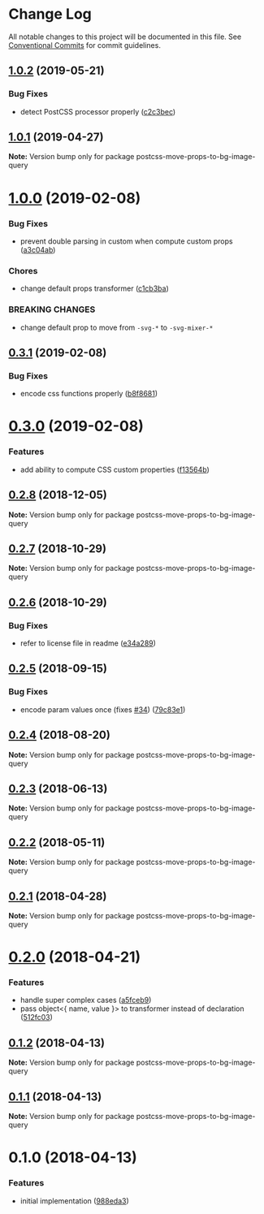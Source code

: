 # Change Log

All notable changes to this project will be documented in this file.
See [Conventional Commits](https://conventionalcommits.org) for commit guidelines.

<a name="1.0.2"></a>
## [1.0.2](https://github.com/JetBrains/svg-mixer/compare/postcss-move-props-to-bg-image-query@1.0.1...postcss-move-props-to-bg-image-query@1.0.2) (2019-05-21)


### Bug Fixes

* detect PostCSS processor properly ([c2c3bec](https://github.com/JetBrains/svg-mixer/commit/c2c3bec))




<a name="1.0.1"></a>
## [1.0.1](https://github.com/JetBrains/svg-mixer/compare/postcss-move-props-to-bg-image-query@1.0.0...postcss-move-props-to-bg-image-query@1.0.1) (2019-04-27)




**Note:** Version bump only for package postcss-move-props-to-bg-image-query

<a name="1.0.0"></a>
# [1.0.0](https://github.com/JetBrains/svg-mixer/compare/postcss-move-props-to-bg-image-query@0.3.1...postcss-move-props-to-bg-image-query@1.0.0) (2019-02-08)


### Bug Fixes

* prevent double parsing in custom when compute custom props ([a3c04ab](https://github.com/JetBrains/svg-mixer/commit/a3c04ab))


### Chores

* change default props transformer ([c1cb3ba](https://github.com/JetBrains/svg-mixer/commit/c1cb3ba))


### BREAKING CHANGES

* change default prop to move from `-svg-*` to `-svg-mixer-*`




<a name="0.3.1"></a>
## [0.3.1](https://github.com/JetBrains/svg-mixer/compare/postcss-move-props-to-bg-image-query@0.3.0...postcss-move-props-to-bg-image-query@0.3.1) (2019-02-08)


### Bug Fixes

* encode css functions properly ([b8f8681](https://github.com/JetBrains/svg-mixer/commit/b8f8681))




<a name="0.3.0"></a>
# [0.3.0](https://github.com/JetBrains/svg-mixer/compare/postcss-move-props-to-bg-image-query@0.2.8...postcss-move-props-to-bg-image-query@0.3.0) (2019-02-08)


### Features

* add ability to compute CSS custom properties ([f13564b](https://github.com/JetBrains/svg-mixer/commit/f13564b))




<a name="0.2.8"></a>
## [0.2.8](https://github.com/JetBrains/svg-mixer/compare/postcss-move-props-to-bg-image-query@0.2.7...postcss-move-props-to-bg-image-query@0.2.8) (2018-12-05)




**Note:** Version bump only for package postcss-move-props-to-bg-image-query

<a name="0.2.7"></a>
## [0.2.7](https://github.com/JetBrains/svg-mixer/compare/postcss-move-props-to-bg-image-query@0.2.6...postcss-move-props-to-bg-image-query@0.2.7) (2018-10-29)




**Note:** Version bump only for package postcss-move-props-to-bg-image-query

<a name="0.2.6"></a>
## [0.2.6](https://github.com/kisenka/svg-mixer/packages/postcss-move-props-to-bg-image-query/compare/postcss-move-props-to-bg-image-query@0.2.5...postcss-move-props-to-bg-image-query@0.2.6) (2018-10-29)


### Bug Fixes

* refer to license file in readme ([e34a289](https://github.com/kisenka/svg-mixer/packages/postcss-move-props-to-bg-image-query/commit/e34a289))




<a name="0.2.5"></a>
## [0.2.5](https://github.com/kisenka/svg-mixer/packages/postcss-move-props-to-bg-image-query/compare/postcss-move-props-to-bg-image-query@0.2.4...postcss-move-props-to-bg-image-query@0.2.5) (2018-09-15)


### Bug Fixes

* encode param values once (fixes [#34](https://github.com/kisenka/svg-mixer/packages/postcss-move-props-to-bg-image-query/issues/34)) ([79c83e1](https://github.com/kisenka/svg-mixer/packages/postcss-move-props-to-bg-image-query/commit/79c83e1))




<a name="0.2.4"></a>
## [0.2.4](https://github.com/kisenka/svg-mixer/packages/postcss-move-props-to-bg-image-query/compare/postcss-move-props-to-bg-image-query@0.2.3...postcss-move-props-to-bg-image-query@0.2.4) (2018-08-20)




**Note:** Version bump only for package postcss-move-props-to-bg-image-query

<a name="0.2.3"></a>
## [0.2.3](https://github.com/kisenka/svg-mixer/packages/postcss-move-props-to-bg-image-query/compare/postcss-move-props-to-bg-image-query@0.2.2...postcss-move-props-to-bg-image-query@0.2.3) (2018-06-13)




**Note:** Version bump only for package postcss-move-props-to-bg-image-query

<a name="0.2.2"></a>
## [0.2.2](https://github.com/kisenka/svg-mixer/packages/postcss-move-props-to-bg-image-query/compare/postcss-move-props-to-bg-image-query@0.2.1...postcss-move-props-to-bg-image-query@0.2.2) (2018-05-11)




**Note:** Version bump only for package postcss-move-props-to-bg-image-query

<a name="0.2.1"></a>
## [0.2.1](https://github.com/kisenka/svg-mixer/packages/postcss-move-props-to-bg-image-query/compare/postcss-move-props-to-bg-image-query@0.2.0...postcss-move-props-to-bg-image-query@0.2.1) (2018-04-28)




**Note:** Version bump only for package postcss-move-props-to-bg-image-query

<a name="0.2.0"></a>
# [0.2.0](https://github.com/kisenka/svg-mixer/packages/postcss-move-props-to-bg-image-query/compare/postcss-move-props-to-bg-image-query@0.1.2...postcss-move-props-to-bg-image-query@0.2.0) (2018-04-21)


### Features

* handle super complex cases ([a5fceb9](https://github.com/kisenka/svg-mixer/packages/postcss-move-props-to-bg-image-query/commit/a5fceb9))
* pass object<{ name, value }> to transformer instead of declaration ([512fc03](https://github.com/kisenka/svg-mixer/packages/postcss-move-props-to-bg-image-query/commit/512fc03))




<a name="0.1.2"></a>
## [0.1.2](https://github.com/kisenka/svg-baker/packages/postcss-move-props-to-bg-image-query/compare/postcss-move-props-to-bg-image-query@0.1.1...postcss-move-props-to-bg-image-query@0.1.2) (2018-04-13)




**Note:** Version bump only for package postcss-move-props-to-bg-image-query

<a name="0.1.1"></a>
## [0.1.1](https://github.com/kisenka/svg-baker/packages/postcss-move-props-to-bg-image-query/compare/postcss-move-props-to-bg-image-query@0.1.0...postcss-move-props-to-bg-image-query@0.1.1) (2018-04-13)




**Note:** Version bump only for package postcss-move-props-to-bg-image-query

<a name="0.1.0"></a>
# 0.1.0 (2018-04-13)


### Features

* initial implementation ([988eda3](https://github.com/kisenka/svg-baker/packages/postcss-move-props-to-bg-image-query/commit/988eda3))
